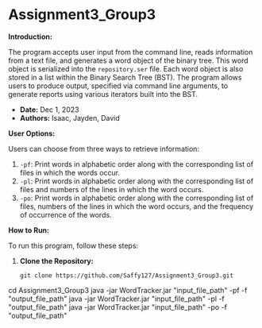 # Assignment3_Group3

**Introduction:**

The program accepts user input from the command line, reads information from a text file, and generates a word object of the binary tree. This word object is serialized into the `repository.ser` file. Each word object is also stored in a list within the Binary Search Tree (BST). The program allows users to produce output, specified via command line arguments, to generate reports using various iterators built into the BST.

- **Date:** Dec 1, 2023
- **Authors:** Isaac, Jayden, David

**User Options:**

Users can choose from three ways to retrieve information:

1. `-pf`: Print words in alphabetic order along with the corresponding list of files in which the words occur.
2. `-pl`: Print words in alphabetic order along with the corresponding list of files and numbers of the lines in which the word occurs.
3. `-po`: Print words in alphabetic order along with the corresponding list of files, numbers of the lines in which the word occurs, and the frequency of occurrence of the words.

**How to Run:**

To run this program, follow these steps:

1. **Clone the Repository:**

   ```shell
   git clone https://github.com/Saffy127/Assignment3_Group3.git
   
cd Assignment3_Group3
java -jar WordTracker.jar "input_file_path" -pf -f "output_file_path"
java -jar WordTracker.jar "input_file_path" -pl -f "output_file_path"
java -jar WordTracker.jar "input_file_path" -po -f "output_file_path"
